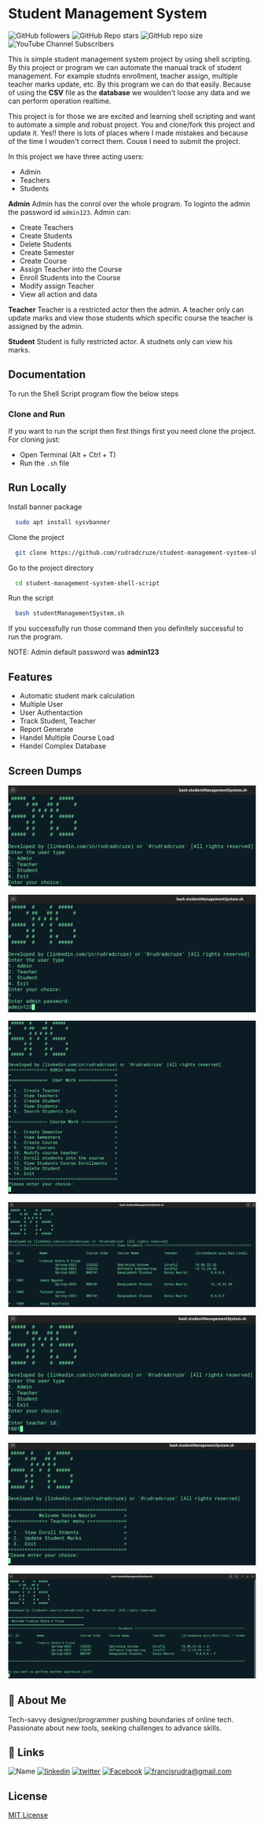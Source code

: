 
# Student Management System
![ GitHub followers ](https://img.shields.io/github/followers/rudradcruze?style=social) ![ GitHub Repo stars ](https://img.shields.io/github/stars/rudradcruze/student-management-system-shell-script?style=social) ![ GitHub repo size ](https://img.shields.io/github/repo-size/rudradcruze/student-management-system-shell-script) ![ YouTube Channel Subscribers ](https://img.shields.io/youtube/channel/subscribers/UCTZN1mzW0AwackW7axf7-OQ?style=social)

This is simple student management system project by using shell scripting. By this project or program we can automate the manual track of student management. For example studnts enrollment, teacher assign, multiple teacher marks update, etc. By this program we can do that easily. Because of using the **CSV** file as the **database** we woulden't loose any data and we can perform operation realtime.

This project is for those we are excited and learning shell scripting and want to automate a simple and robust project. You and clone/fork this project and update it. Yes!! there is lots of places where I made mistakes and because of the time I wouden't correct them. Couse I need to submit the project.

In this project we have three acting users:
 * Admin
 * Teachers
 * Students

**Admin**
Admin has the conrol over the whole program. To loginto the admin the password id `admin123`. Admin can:
 * Create Teachers
 * Create Students
 * Delete Students
 * Create Semester
 * Create Course
 * Assign Teacher into the Course
 * Enroll Students into the Course
 * Modify assign Teacher
 * View all action and data

**Teacher**
Teacher is a restricted actor then the admin. A teacher only can update marks and view those students which specific course the teacher is assigned by the admin.

**Student**
Student is fully restricted actor. A studnets only can view his marks.
## Documentation

To run the Shell Script program flow the below steps

### Clone and Run
 If you want to run the script then first things first you need clone the project. For cloning just:
  * Open Terminal (Alt + Ctrl + T)
  * Run the `.sh` file

## Run Locally

Install banner package
```bash
  sudo apt install sysvbanner
```

Clone the project

```bash
  git clone https://github.com/rudradcruze/student-management-system-shell-script.git
```

Go to the project directory

```bash
  cd student-management-system-shell-script
```

Run the script

```bash
  bash studentManagementSystem.sh
```

 If you successfully run those command then you definitely successful to run the program.

NOTE: Admin default password was **admin123**

## Features

- Automatic student mark calculation
- Multiple User
- User Authentaction
- Track Student, Teacher
- Report Generate
- Handel Multiple Course Load
- Handel Complex Database


## Screen Dumps

![Welcome Screen](https://github.com/rudradcruze/student-management-system-shell-script/blob/main/img/welcome-screen.png)

![Admin Password](https://github.com/rudradcruze/student-management-system-shell-script/blob/main/img/admin-password.png)

![Admin Menu](https://github.com/rudradcruze/student-management-system-shell-script/blob/main/img/admin-menu.png)

![View Students With Course](https://github.com/rudradcruze/student-management-system-shell-script/blob/main/img/view-students-with-course.png)

![Entering Teacher](https://github.com/rudradcruze/student-management-system-shell-script/blob/main/img/Entering-Teacher.png)

![Teacher Menu](https://github.com/rudradcruze/student-management-system-shell-script/blob/main/img/teacher-menu.png)

![Student View](https://github.com/rudradcruze/student-management-system-shell-script/blob/main/img/student-view.png)
## 🚀 About Me
Tech-savvy designer/programmer pushing boundaries of online tech. Passionate about new tools, seeking challenges to advance skills.


## 🔗 Links
![Name](https://img.shields.io/badge/Name-Francis%20Rudra%20D%20Cruze-yellowgreen?style=for-the-badge)
[![linkedin](https://img.shields.io/badge/linkedin-0A66C2?style=for-the-badge&logo=linkedin&logoColor=white)](https://www.linkedin.com/in/rudradcruze)
[![twitter](https://img.shields.io/badge/twitter-1DA1F2?style=for-the-badge&logo=twitter&logoColor=white)](https://twitter.com/rudradcruze)
[![Facebook](https://img.shields.io/badge/facebook-4267B2?style=for-the-badge&logo=facebook&logoColor=white)](https://facebook.com/rudradcruze)
[![francisrudra@gmail.com](https://img.shields.io/badge/gmail-4267B2?style=for-the-badge&logo=gmail&logoColor=white)](mailto:francisrudra@gmail.com)


## License

[MIT License](https://github.com/rudradcruze/student-management-system-shell-script/blob/main/LICENSE)


